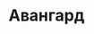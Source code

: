 --- 
title: "Авангард" 
site: "http://www.domvalushte.ru" 
town: "Алушта" 
tel: ["+38 (066) 880-28-00, +38 (050) 300-89-59"] 
address: "г. Алушта ул. В. Хромых, 29, оф. 5" 
mail: "info@domvalushte.ru" 
--- 